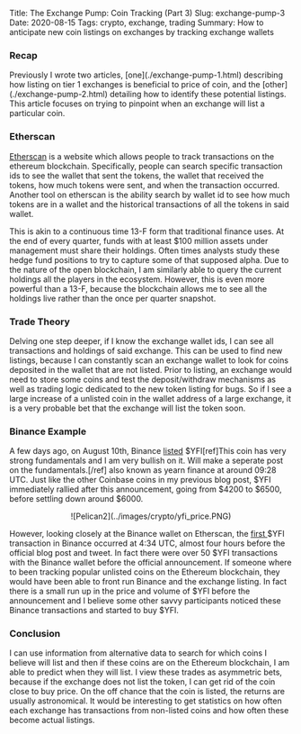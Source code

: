 Title: The Exchange Pump: Coin Tracking (Part 3)
Slug: exchange-pump-3
Date: 2020-08-15
Tags: crypto, exchange, trading
Summary: How to anticipate new coin listings on exchanges by tracking exchange wallets

<h3>Recap</h3>
Previously I wrote two articles, [one](./exchange-pump-1.html) describing how listing on tier 1 exchanges is beneficial to price of coin, and the [other](./exchange-pump-2.html) detailing how to identify these potential listings.
This article focuses on trying to pinpoint when an exchange will list a particular coin.


<h3>Etherscan</h3>
<p>
<a href="https://etherscan.io" target="_blank">Etherscan</a> is a website which allows people to track transactions on the ethereum blockchain. 
Specifically, people can search specific transaction ids to see the wallet that sent the tokens, the wallet that received the tokens, how much tokens were sent, and when the transaction occurred.
Another tool on etherscan is the ability search by wallet id to see how much tokens are in a wallet and the historical transactions of all the tokens in said wallet. 
</p>

<p>
This is akin to a continuous time 13-F form that traditional finance uses. 
At the end of every quarter, funds with at least $100 million assets under management must share their holdings.
Often times analysts study these hedge fund positions to try to capture some of that supposed alpha.
Due to the nature of the open blockchain, I am similarly able to query the current holdings all the players in the ecosystem.
However, this is even more powerful than a 13-F, because the blockchain allows me to see all the holdings live rather than the once per quarter snapshot.
</p>

<h3>Trade Theory</h3>
<p>
Delving one step deeper, if I know the exchange wallet ids, I can see all transactions and holdings of said exchange. 
This can be used to find new listings, because I can constantly scan an exchange wallet to look for coins deposited in the wallet that are not listed.
Prior to listing, an exchange would need to store some coins and test the deposit/withdraw mechanisms as well as trading logic dedicated to the new token listing for bugs.
So if I see a large increase of a unlisted coin in the wallet address of a large exchange, it is a very probable bet that the exchange will list the token soon.
</p>

<h3>Binance Example</h3>
<p>
A few days ago, on August 10th, Binance <a href="https://www.binance.com/en/support/articles/a2e3970cd7334b659d426e547f7bcea0" target="_blank">listed</a> $YFI[ref]This coin has very strong fundamentals and I am very bullish on it. Will make a seperate post on the fundamentals.[/ref] also known as yearn finance at around 09:28 UTC.
Just like the other Coinbase coins in my previous blog post, $YFI immediately rallied after this announcement, going from $4200 to $6500, before settling down around $6000. 
</p>

<center>
![Pelican2](../images/crypto/yfi_price.PNG)
</center>

<p>
However, looking closely at the Binance wallet on Etherscan, the <a href="https://etherscan.io/tx/0xe9ce4900f4193db560f4c33701625552ec114ad514651b881422af66fbebb0ba" target="_blank">first </a> $YFI transaction 
in Binance occurred  at 4:34 UTC, almost four hours before the official blog post and tweet.
In fact there were over 50 $YFI transactions with the Binance wallet before the official announcement. 
If someone where to been tracking popular unlisted coins on the Ethereum blockchain, they would have been able to front run Binance and the exchange listing. 
In fact there is a small run up in the price and volume of $YFI before the announcement and I believe some other savvy participants noticed these Binance transactions and started to buy $YFI. 
</p>

<h3>Conclusion</h3>
<p>
I can use information from alternative data to search for which coins I believe will list and then if these coins are on the Ethereum blockchain, I am able to predict when they will list.
I view these trades as asymmetric bets, because if the exchange does not list the token, I can get rid of the coin close to buy price.
On the off chance that the coin is listed, the returns are usually astronomical.
It would be interesting to get statistics on how often each exchange has transactions from non-listed coins and how often these become actual listings.
</p>
